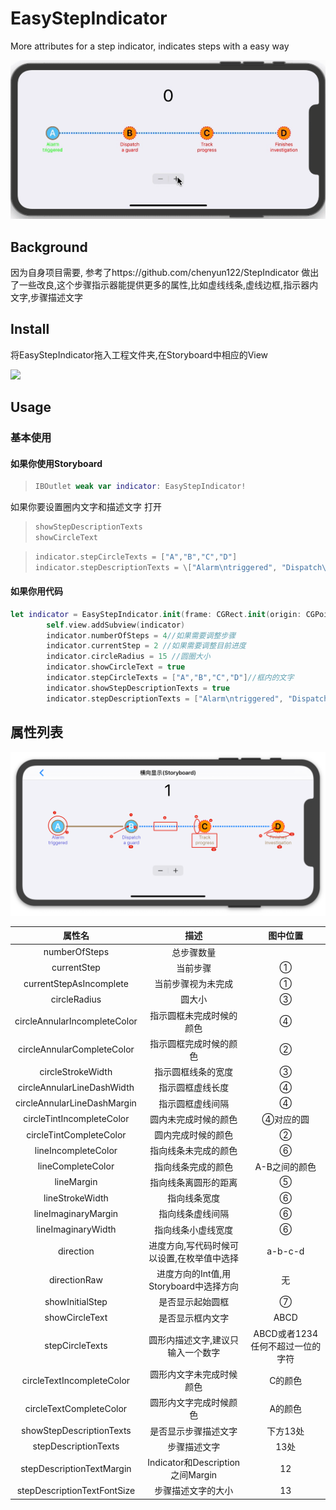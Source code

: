 # EasyStepIndicator

More attributes for a step indicator, indicates steps with a easy way

![img][image-1]

## Background

因为自身项目需要,
参考了https://github.com/chenyun122/StepIndicator 
做出了一些改良,这个步骤指示器能提供更多的属性,比如虚线线条,虚线边框,指示器内文字,步骤描述文字

## Install

将EasyStepIndicator拖入工程文件夹,在Storyboard中相应的View

![][image-2]

## Usage
### 基本使用
#### 如果你使用Storyboard

> ```swift
> IBOutlet weak var indicator: EasyStepIndicator!
> ```
如果你要设置圈内文字和描述文字
打开
> ```swift
> showStepDescriptionTexts
> showCircleText
> ```

> ```swift
> indicator.stepCircleTexts = ["A","B","C","D"]
> indicator.stepDescriptionTexts = \["Alarm\ntriggered", "Dispatch\na guard", "Track\nprogress", "Finishes\ninvestigation", "Site\nsecured"]
> ```


#### 如果你用代码
```swift
let indicator = EasyStepIndicator.init(frame: CGRect.init(origin: CGPoint.init(x: 0, y: 0), size: CGSize.init(width:300, height: 300)))
        self.view.addSubview(indicator)
        indicator.numberOfSteps = 4//如果需要调整步骤
        indicator.currentStep = 2 //如果需要调整目前进度
        indicator.circleRadius = 15 //圆圈大小
        indicator.showCircleText = true
        indicator.stepCircleTexts = ["A","B","C","D"]//框内的文字
        indicator.showStepDescriptionTexts = true
        indicator.stepDescriptionTexts = ["Alarm\ntriggered", "Dispatch\na guard", "Track\nprogress", "Finishes\ninvestigation", "Site\nsecured"]//圆下的描述文字
```


## 属性列表

![img][image-3]

| 属性名 | 描述  | 图中位置 |
|:--------------------:|:---------------------------:|:----------------------------:|
| numberOfSteps | 总步骤数量 ||
| currentStep | 当前步骤 |①|
| currentStepAsIncomplete| 当前步骤视为未完成|①|
| circleRadius| 圆大小|③|
| circleAnnularIncompleteColor | 指示圆框未完成时候的颜色|④|
| circleAnnularCompleteColor| 指示圆框完成时候的颜色|②|
| circleStrokeWidth| 指示圆框线条的宽度|③|
| circleAnnularLineDashWidth| 指示圆框虚线长度|④|
| circleAnnularLineDashMargin| 指示圆框虚线间隔|④|
| circleTintIncompleteColor| 圆内未完成时候的颜色|④对应的圆|
| circleTintCompleteColor| 圆内完成时候的颜色|②|
| lineIncompleteColor| 指向线条未完成的颜色|⑥|
| lineCompleteColor| 指向线条完成的颜色|A-B之间的颜色|
| lineMargin| 指向线条离圆形的距离|⑤|
| lineStrokeWidth| 指向线条宽度|⑥|
| lineImaginaryMargin| 指向线条虚线间隔|⑥|
| lineImaginaryWidth| 指向线条小虚线宽度|⑥|
| direction|进度方向,写代码时候可以设置,在枚举值中选择|a-b-c-d|
| directionRaw|进度方向的Int值,用Storyboard中选择方向|无|
| showInitialStep| 是否显示起始圆框|⑦|
| showCircleText| 是否显示框内文字|ABCD|
| stepCircleTexts| 圆形内描述文字,建议只输入一个数字|ABCD或者1234任何不超过一位的字符|
| circleTextIncompleteColor| 圆形内文字未完成时候颜色|C的颜色|
| circleTextCompleteColor| 圆形内文字完成时候颜色|A的颜色|
| showStepDescriptionTexts| 是否显示步骤描述文字|下方13处|
| stepDescriptionTexts| 步骤描述文字|13处|
| stepDescriptionTextMargin| Indicator和Description之间Margin|12|
| stepDescriptionTextFontSize| 步骤描述文字的大小|13|


[image-1]:	/Demo/1.gif
[image-2]:	/Demo/Xnip2019-10-17_12-17-21.png
[image-3]:      /Demo/2.png
